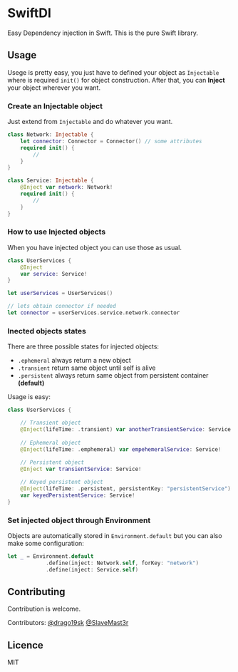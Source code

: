 # SwiftDI

Easy Dependency injection in Swift. This is the pure Swift library.  

## Usage
Usege is pretty easy, you just have to defined your object as `Injectable` 
where is required `init()` for object construction. After that, you can **Inject**
your object wherever you want. 

### Create an Injectable object
Just extend from `Injectable` and do whatever you want.

```swift
class Network: Injectable {
    let connector: Connector = Connector() // some attributes
    required init() {
        //  
    }
}

class Service: Injectable {
    @Inject var network: Network!
    required init() {
        //  
    }
}
```

### How to use Injected objects
When you have injected object you can use those as usual.

```swift
class UserServices {
    @Inject
    var service: Service!
}

let userServices = UserServices()

// lets obtain connector if needed
let connector = userServices.service.network.connector
```

### Inected objects states

There are three possible states for injected objects:
- `.ephemeral`  always return a new object
- `.transient`  return same object until self is alive 
- `.persistent` always return same object from persistent container **(default)**

Usage is easy:
```swift
class UserServices {

    // Transient object
    @Inject(lifeTime: .transient) var anotherTransientService: Service!
    
    // Ephemeral object
    @Inject(lifeTime: .emphemeral) var empehemeralService: Service!
    
    // Persistent object
    @Inject var transientService: Service!

    // Keyed persistent object
    @Inject(lifeTime: .persistent, persistentKey: "persistentService") 
    var keyedPersistentService: Service!
}
```

### Set injected object through Environment

Objects are automatically stored in `Environment.default` but you can also make
some configuration:

```swift
let _ = Environment.default
            .define(inject: Network.self, forKey: "network")
            .define(inject: Service.self)
```

Contributing
------

Contribution is welcome.

Contributors: [@drago19sk](https://github.com/drago19sk) [@SlaveMast3r](https://github.com/SlaveMast3r)

Licence
------

MIT